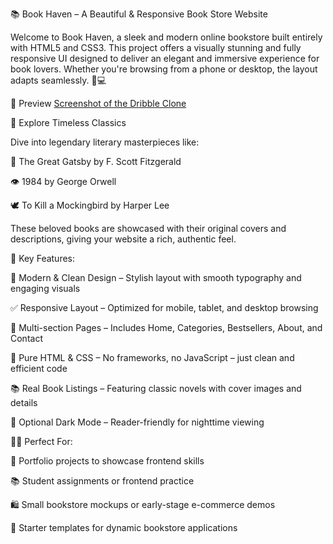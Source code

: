 📚 Book Haven – A Beautiful & Responsive Book Store Website

Welcome to Book Haven, a sleek and modern online bookstore built entirely with HTML5 and CSS3. This project offers a visually stunning and fully responsive UI designed to deliver an elegant and immersive experience for book lovers. Whether you're browsing from a phone or desktop, the layout adapts seamlessly. 📱💻


🌟 Preview
[Screenshot of the Dribble Clone](Preview.png)



🌟 Explore Timeless Classics

Dive into legendary literary masterpieces like:

📖 The Great Gatsby by F. Scott Fitzgerald

👁️ 1984 by George Orwell

🕊️ To Kill a Mockingbird by Harper Lee

These beloved books are showcased with their original covers and descriptions, giving your website a rich, authentic feel.



🔑 Key Features:

🎨 Modern & Clean Design – Stylish layout with smooth typography and engaging visuals

✅ Responsive Layout – Optimized for mobile, tablet, and desktop browsing

🧾 Multi-section Pages – Includes Home, Categories, Bestsellers, About, and Contact

💾 Pure HTML & CSS – No frameworks, no JavaScript – just clean and efficient code

📚 Real Book Listings – Featuring classic novels with cover images and details

🌙 Optional Dark Mode – Reader-friendly for nighttime viewing



🧑‍💻 Perfect For:

📂 Portfolio projects to showcase frontend skills

📚 Student assignments or frontend practice

🛍️ Small bookstore mockups or early-stage e-commerce demos

🚀 Starter templates for dynamic bookstore applications



